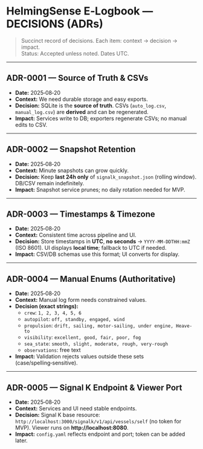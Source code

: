 # HelmingSense E‑Logbook — DECISIONS (ADRs)

> Succinct record of decisions. Each item: context → decision → impact.  
> Status: Accepted unless noted. Dates UTC.

---

## ADR-0001 — Source of Truth & CSVs
- **Date:** 2025‑08‑20
- **Context:** We need durable storage and easy exports.
- **Decision:** SQLite is the **source of truth**. CSVs (`auto_log.csv`, `manual_log.csv`) are **derived** and can be regenerated.
- **Impact:** Services write to DB; exporters regenerate CSVs; no manual edits to CSV.

---

## ADR-0002 — Snapshot Retention
- **Date:** 2025‑08‑20
- **Context:** Minute snapshots can grow quickly.
- **Decision:** Keep **last 24h only** of `signalk_snapshot.json` (rolling window). DB/CSV remain indefinitely.
- **Impact:** Snapshot service prunes; no daily rotation needed for MVP.

---

## ADR-0003 — Timestamps & Timezone
- **Date:** 2025‑08‑20
- **Context:** Consistent time across pipeline and UI.
- **Decision:** Store timestamps in **UTC**, **no seconds** → `YYYY-MM-DDTHH:mmZ` (ISO 8601). UI displays **local time**; fallback to UTC if needed.
- **Impact:** CSV/DB schemas use this format; UI converts for display.

---

## ADR-0004 — Manual Enums (Authoritative)
- **Date:** 2025‑08‑20
- **Context:** Manual log form needs constrained values.
- **Decision (exact strings):**
  - `crew`: `1, 2, 3, 4, 5, 6`
  - `autopilot`: `off, standby, engaged, wind`
  - `propulsion`: `drift, sailing, motor-sailing, under engine, Heave-to`
  - `visibility`: `excellent, good, fair, poor, fog`
  - `sea_state`: `smooth, slight, moderate, rough, very-rough`
  - `observations`: free text
- **Impact:** Validation rejects values outside these sets (case/spelling‑sensitive).

---

## ADR-0005 — Signal K Endpoint & Viewer Port
- **Date:** 2025‑08‑20
- **Context:** Services and UI need stable endpoints.
- **Decision:** Signal K base resource: `http://localhost:3000/signalk/v1/api/vessels/self` (no token for MVP). Viewer runs on **http://localhost:8080**.
- **Impact:** `config.yaml` reflects endpoint and port; token can be added later.


